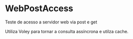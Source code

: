 WebPostAccess
=============

Teste de acesso a servidor web via post e get

Utiliza Voley para tornar a consulta assíncrona e utilza cache.
